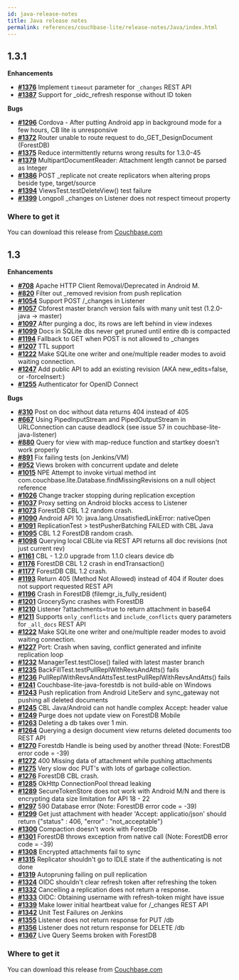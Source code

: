 ```yaml
---
id: java-release-notes
title: Java release notes
permalink: references/couchbase-lite/release-notes/Java/index.html
---
```


## 1.3.1

**Enhancements**

- [**#1376**](https://github.com/couchbase/couchbase-lite-java-core/issues/1376) Implement `timeout` parameter for `_changes` REST API
- [**#1387**](https://github.com/couchbase/couchbase-lite-java-core/issues/1387) Support for _oidc_refresh response without ID token

**Bugs**

- [**#1296**](https://github.com/couchbase/couchbase-lite-java-core/issues/1296) Cordova - After putting Android app in background mode for a few hours, CB lite is unresponsive
- [**#1372**](https://github.com/couchbase/couchbase-lite-java-core/issues/1372) Router unable to route request to do_GET_DesignDocument (ForestDB)
- [**#1375**](https://github.com/couchbase/couchbase-lite-java-core/issues/1375) Reduce intermittently returns wrong results for 1.3.0-45
- [**#1379**](https://github.com/couchbase/couchbase-lite-java-core/issues/1379) MultipartDocumentReader: Attachment length cannot be parsed as Integer
- [**#1386**](https://github.com/couchbase/couchbase-lite-java-core/issues/1386) POST _replicate not create replicators when altering props beside type, target/source
- [**#1394**](https://github.com/couchbase/couchbase-lite-java-core/issues/1394) ViewsTest.testDeleteView() test failure
- [**#1399**](https://github.com/couchbase/couchbase-lite-java-core/issues/1399) Longpoll _changes on Listener does not respect timeout property

### Where to get it

You can download this release from [Couchbase.com](http://www.couchbase.com/nosql-databases/downloads#Couchbase_Mobile)

## 1.3

**Enhancements**

- [**#708**](https://github.com/couchbase/couchbase-lite-java-core/issues/708) Apache HTTP Client Removal/Deprecated in Android M.
- [**#820**](https://github.com/couchbase/couchbase-lite-java-core/issues/820) Filter out _removed revision from push replication
- [**#1054**](https://github.com/couchbase/couchbase-lite-java-core/issues/1054) Support POST /_changes in Listener
- [**#1057**](https://github.com/couchbase/couchbase-lite-java-core/issues/1057) Cbforest master branch version fails with many unit test (1.2.0-java -> master)
- [**#1097**](https://github.com/couchbase/couchbase-lite-java-core/issues/1097) After purging a doc, its rows are left behind in view indexes
- [**#1099**](https://github.com/couchbase/couchbase-lite-java-core/issues/1099) Docs in SQLite dbs never get pruned until entire db is compacted
- [**#1194**](https://github.com/couchbase/couchbase-lite-java-core/issues/1194) Fallback to GET when POST is not allowed to _changes
- [**#1207**](https://github.com/couchbase/couchbase-lite-java-core/issues/1207) TTL support
- [**#1222**](https://github.com/couchbase/couchbase-lite-java-core/issues/1222) Make SQLite one writer and one/multiple reader modes to avoid waiting connection.
- [**#1247**](https://github.com/couchbase/couchbase-lite-java-core/issues/1247) Add public API to add an existing revision (AKA new_edits=false, or -forceInsert:)
- [**#1255**](https://github.com/couchbase/couchbase-lite-java-core/issues/1255) Authenticator for OpenID Connect

**Bugs**

- [**#310**](https://github.com/couchbase/couchbase-lite-java-core/issues/310) Post on doc without data returns 404 instead of 405
- [**#667**](https://github.com/couchbase/couchbase-lite-java-core/issues/667) Using PipedInputStream and PipedOutputStream in URLConnection can cause deadlock (see issue 57 in couchbase-lite-java-listener)
- [**#880**](https://github.com/couchbase/couchbase-lite-java-core/issues/880) Query for view with map-reduce function and startkey doesn't work properly
- [**#891**](https://github.com/couchbase/couchbase-lite-java-core/issues/891) Fix failing tests (on Jenkins/VM)
- [**#952**](https://github.com/couchbase/couchbase-lite-java-core/issues/952) Views broken with concurrent update and delete
- [**#1015**](https://github.com/couchbase/couchbase-lite-java-core/issues/1015) NPE Attempt to invoke virtual method int com.couchbase.lite.Database.findMissingRevisions on a null object reference
- [**#1026**](https://github.com/couchbase/couchbase-lite-java-core/issues/1026) Change tracker stopping during replication exception
- [**#1037**](https://github.com/couchbase/couchbase-lite-java-core/issues/1037) Proxy setting on Android blocks access to Listener
- [**#1073**](https://github.com/couchbase/couchbase-lite-java-core/issues/1073) ForestDB CBL 1.2 random crash.
- [**#1090**](https://github.com/couchbase/couchbase-lite-java-core/issues/1090) Android API 10: java.lang.UnsatisfiedLinkError: nativeOpen
- [**#1091**](https://github.com/couchbase/couchbase-lite-java-core/issues/1091) ReplicationTest > testPusherBatching FAILED with CBL Java
- [**#1095**](https://github.com/couchbase/couchbase-lite-java-core/issues/1095) CBL 1.2 ForestDB random crash.
- [**#1098**](https://github.com/couchbase/couchbase-lite-java-core/issues/1098) Querying local CBLite via REST API returns all doc revisions (not just current rev)
- [**#1161**](https://github.com/couchbase/couchbase-lite-java-core/issues/1161) CBL - 1.2.0 upgrade from 1.1.0 clears device db
- [**#1176**](https://github.com/couchbase/couchbase-lite-java-core/issues/1176) ForestDB CBL 1.2  crash in endTransaction()
- [**#1177**](https://github.com/couchbase/couchbase-lite-java-core/issues/1177) ForestDB CBL 1.2 crash.
- [**#1193**](https://github.com/couchbase/couchbase-lite-java-core/issues/1193) Return 405 (Method Not Allowed) instead of 404 if Router does not support requested REST API
- [**#1196**](https://github.com/couchbase/couchbase-lite-java-core/issues/1196) Crash in ForestDB (filemgr_is_fully_resident)
- [**#1201**](https://github.com/couchbase/couchbase-lite-java-core/issues/1201) GrocerySync crashes with ForestDB
- [**#1210**](https://github.com/couchbase/couchbase-lite-java-core/issues/1210) Listener ?attachments=true to return attachment in base64
- [**#1211**](https://github.com/couchbase/couchbase-lite-java-core/issues/1211) Supports `only_conflicts` and `include_conflicts` query parameters for `_all_docs` REST API
- [**#1222**](https://github.com/couchbase/couchbase-lite-java-core/issues/1222) Make SQLite one writer and one/multiple reader modes to avoid waiting connection.
- [**#1227**](https://github.com/couchbase/couchbase-lite-java-core/issues/1227) Port: Crash when saving, conflict generated and infinite replication loop
- [**#1232**](https://github.com/couchbase/couchbase-lite-java-core/issues/1232) ManagerTest.testClose() failed with latest master branch
- [**#1235**](https://github.com/couchbase/couchbase-lite-java-core/issues/1235) BackFillTest.testPullReplWithRevsAndAtts() fails
- [**#1236**](https://github.com/couchbase/couchbase-lite-java-core/issues/1236) PullReplWithRevsAndAttsTest.testPullReplWithRevsAndAtts() fails
- [**#1241**](https://github.com/couchbase/couchbase-lite-java-core/issues/1241) Couchbase-lite-java-forestdb is not build-able on Windows
- [**#1243**](https://github.com/couchbase/couchbase-lite-java-core/issues/1243) Push replication from Android LiteServ and sync_gateway not pushing all deleted documents
- [**#1245**](https://github.com/couchbase/couchbase-lite-java-core/issues/1245) CBL Java/Android can not handle complex Accept: header value
- [**#1249**](https://github.com/couchbase/couchbase-lite-java-core/issues/1249) Purge does not update view on ForestDB Mobile
- [**#1263**](https://github.com/couchbase/couchbase-lite-java-core/issues/1263) Deleting a db takes over 1 min.
- [**#1264**](https://github.com/couchbase/couchbase-lite-java-core/issues/1264) Querying a design document view returns deleted documents too REST API
- [**#1270**](https://github.com/couchbase/couchbase-lite-java-core/issues/1270) Forestdb Handle is being used by another thread (Note: ForestDB error code = -39)
- [**#1272**](https://github.com/couchbase/couchbase-lite-java-core/issues/1272) 400 Missing data of attachment while pushing attachments
- [**#1275**](https://github.com/couchbase/couchbase-lite-java-core/issues/1275) Very slow doc PUT's with lots of garbage collection.
- [**#1276**](https://github.com/couchbase/couchbase-lite-java-core/issues/1276) ForestDB CBL crash.
- [**#1285**](https://github.com/couchbase/couchbase-lite-java-core/issues/1285) OkHttp ConnectionPool thread leaking
- [**#1289**](https://github.com/couchbase/couchbase-lite-java-core/issues/1289) SecureTokenStore does not work with  Android M/N and there is encrypting data size limitation for API 18 - 22
- [**#1297**](https://github.com/couchbase/couchbase-lite-java-core/issues/1297) 590 Database error (Note: ForestDB error code = -39)
- [**#1299**](https://github.com/couchbase/couchbase-lite-java-core/issues/1299) Get just attachment with header 'Accept: applicatio/json'  should return {"status" : 406, "error" : "not_acceptable"}
- [**#1300**](https://github.com/couchbase/couchbase-lite-java-core/issues/1300) Compaction doesn't work with ForestDb
- [**#1301**](https://github.com/couchbase/couchbase-lite-java-core/issues/1301) ForestDB throws exception from native call (Note: ForestDB error code = -39)
- [**#1308**](https://github.com/couchbase/couchbase-lite-java-core/issues/1308) Encrypted attachments fail to sync
- [**#1315**](https://github.com/couchbase/couchbase-lite-java-core/issues/1315) Replicator shouldn't go to IDLE state if the authenticating is not done
- [**#1319**](https://github.com/couchbase/couchbase-lite-java-core/issues/1319) Autopruning failing on pull replication
- [**#1324**](https://github.com/couchbase/couchbase-lite-java-core/issues/1324) OIDC shouldn't clear refresh token after refreshing the token
- [**#1332**](https://github.com/couchbase/couchbase-lite-java-core/issues/1332) Cancelling a replication does not return a response.
- [**#1333**](https://github.com/couchbase/couchbase-lite-java-core/issues/1333) OIDC: Obtaining username with refresh-token might have issue
- [**#1339**](https://github.com/couchbase/couchbase-lite-java-core/issues/1339) Make lower initial heartbeat value for /_changes REST API
- [**#1342**](https://github.com/couchbase/couchbase-lite-java-core/issues/1342) Unit Test Failures on Jenkins
- [**#1355**](https://github.com/couchbase/couchbase-lite-java-core/issues/1355) Listener does not return response for PUT /db
- [**#1356**](https://github.com/couchbase/couchbase-lite-java-core/issues/1356) Listener does not return response for DELETE /db
- [**#1367**](https://github.com/couchbase/couchbase-lite-java-core/issues/1367) Live Query Seems broken with ForestDB

### Where to get it

You can download this release from [Couchbase.com](http://www.couchbase.com/nosql-databases/downloads#Couchbase_Mobile)
